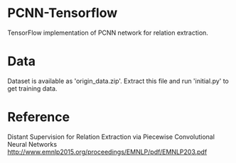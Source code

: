# PCNN-Tensorflow
TensorFlow implementation of PCNN network for relation extraction.

# Data
Dataset is available as 'origin_data.zip'. Extract this file and run 'initial.py' to get training data.

# Reference
Distant Supervision for Relation Extraction via Piecewise Convolutional Neural Networks http://www.emnlp2015.org/proceedings/EMNLP/pdf/EMNLP203.pdf
